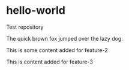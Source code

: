 # hello-world
Test repository

The quick brown fox jumped over the lazy dog.

This is some content added for feature-2

This is content added for feature-3